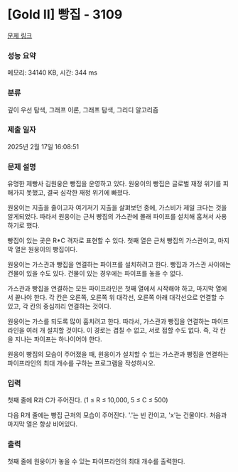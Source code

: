 # [Gold II] 빵집 - 3109 

[문제 링크](https://www.acmicpc.net/problem/3109) 

### 성능 요약

메모리: 34140 KB, 시간: 344 ms

### 분류

깊이 우선 탐색, 그래프 이론, 그래프 탐색, 그리디 알고리즘

### 제출 일자

2025년 2월 17일 16:08:51

### 문제 설명

<p>유명한 제빵사 김원웅은 빵집을 운영하고 있다. 원웅이의 빵집은 글로벌 재정 위기를 피해가지 못했고, 결국 심각한 재정 위기에 빠졌다.</p>

<p>원웅이는 지출을 줄이고자 여기저기 지출을 살펴보던 중에, 가스비가 제일 크다는 것을 알게되었다. 따라서 원웅이는 근처 빵집의 가스관에 몰래 파이프를 설치해 훔쳐서 사용하기로 했다.</p>

<p>빵집이 있는 곳은 R*C 격자로 표현할 수 있다. 첫째 열은 근처 빵집의 가스관이고, 마지막 열은 원웅이의 빵집이다.</p>

<p>원웅이는 가스관과 빵집을 연결하는 파이프를 설치하려고 한다. 빵집과 가스관 사이에는 건물이 있을 수도 있다. 건물이 있는 경우에는 파이프를 놓을 수 없다.</p>

<p>가스관과 빵집을 연결하는 모든 파이프라인은 첫째 열에서 시작해야 하고, 마지막 열에서 끝나야 한다. 각 칸은 오른쪽, 오른쪽 위 대각선, 오른쪽 아래 대각선으로 연결할 수 있고, 각 칸의 중심끼리 연결하는 것이다.</p>

<p>원웅이는 가스를 되도록 많이 훔치려고 한다. 따라서, 가스관과 빵집을 연결하는 파이프라인을 여러 개 설치할 것이다. 이 경로는 겹칠 수 없고, 서로 접할 수도 없다. 즉, 각 칸을 지나는 파이프는 하나이어야 한다.</p>

<p>원웅이 빵집의 모습이 주어졌을 때, 원웅이가 설치할 수 있는 가스관과 빵집을 연결하는 파이프라인의 최대 개수를 구하는 프로그램을 작성하시오.</p>

### 입력 

 <p>첫째 줄에 R과 C가 주어진다. (1 ≤ R ≤ 10,000, 5 ≤ C ≤ 500)</p>

<p>다음 R개 줄에는 빵집 근처의 모습이 주어진다. '.'는 빈 칸이고, 'x'는 건물이다. 처음과 마지막 열은 항상 비어있다.</p>

### 출력 

 <p>첫째 줄에 원웅이가 놓을 수 있는 파이프라인의 최대 개수를 출력한다.</p>


